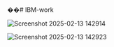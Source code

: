 ��#   I B M - w o r k 



 
 ![Screenshot 2025-02-13 142914](https://github.com/user-attachments/assets/5fd39099-25de-47a8-86f6-6236d4e30a66)

![Screenshot 2025-02-13 142923](https://github.com/user-attachments/assets/c0bd406b-9e68-43d3-9234-3ddb79028a9f)
